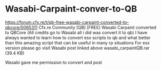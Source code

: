 # Wasabi-Carpaint-conver-to-QB

https://forum.cfx.re/t/qb-free-wasabi-carpaint-converted-to-qbcore/5065311
Cfx.re Community
[QB] [FREE] Wasabi Carpaint converted to QBCore
(All credits go to Wasabi all i did was convert it to qb) I have always wanted to learn how to convert esx scripts to qb and what better than this amazing script that can be useful in many rp situations For esx version please go visit Wasabi post linked above wasabi_carpaintQB.rar (39.4 KB)

Wasabi gave me permission to convert and post
